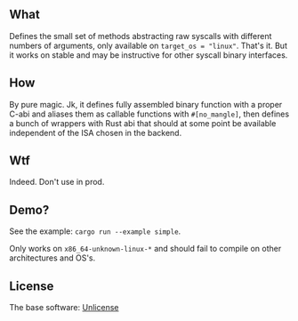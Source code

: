 ## What

Defines the small set of methods abstracting raw syscalls with different
numbers of arguments, only available on `target_os = "linux"`. That's it. But
it works on stable and may be instructive for other syscall binary interfaces.

## How

By pure magic. Jk, it defines fully assembled binary function with a proper
C-abi and aliases them as callable functions with `#[no_mangle]`, then defines
a bunch of wrappers with Rust abi that should at some point be available
independent of the ISA chosen in the backend.

## Wtf

Indeed. Don't use in prod.

## Demo?

See the example: `cargo run --example simple`.

Only works on `x86_64-unknown-linux-*` and should fail to compile on other
architectures and OS's.

## License

The base software: [Unlicense](https://unlicense.org/)
